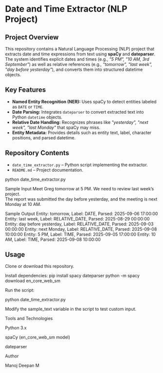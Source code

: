 # Date and Time Extractor (NLP Project)

## Project Overview
This repository contains a Natural Language Processing (NLP) project that extracts date and time expressions from text using **spaCy** and **dateparser**.  
The system identifies explicit dates and times (e.g., *"5 PM", "10 AM, 3rd September"*) as well as relative references (e.g., *"tomorrow", "last week", "day before yesterday"*), and converts them into structured datetime objects.

## Key Features
- **Named Entity Recognition (NER):** Uses spaCy to detect entities labeled as `DATE` or `TIME`.  
- **Date Parsing:** Integrates `dateparser` to convert extracted text into Python `datetime` objects.  
- **Relative Date Handling:** Recognizes phrases like *"yesterday", "next week", "last Monday"* that spaCy may miss.  
- **Entity Metadata:** Provides details such as entity text, label, character positions, and parsed datetime.  

## Repository Contents
- `date_time_extractor.py` – Python script implementing the extractor.  
- `README.md` – Project documentation.  



python date_time_extractor.py

Sample Input
Meet Greg tomorrow at 5 PM. We need to review last week’s project.  
The report was submitted the day before yesterday, and the meeting is next Monday at 10 AM.

Sample Output
Entity: tomorrow, Label: DATE, Parsed: 2025-09-06 17:00:00
Entity: last week, Label: RELATIVE_DATE, Parsed: 2025-08-29 00:00:00
Entity: day before yesterday, Label: RELATIVE_DATE, Parsed: 2025-09-03 00:00:00
Entity: next Monday, Label: RELATIVE_DATE, Parsed: 2025-09-08 10:00:00
Entity: 5 PM, Label: TIME, Parsed: 2025-09-05 17:00:00
Entity: 10 AM, Label: TIME, Parsed: 2025-09-08 10:00:00

## Usage

Clone or download this repository.

Install dependencies:
  pip install spacy dateparser
python -m spacy download en_core_web_sm


Run the script:

  python date_time_extractor.py

Modify the sample_text variable in the script to test custom input.

Tools and Technologies

Python 3.x

spaCy (en_core_web_sm model)

dateparser

Author

Manoj Deepan M


